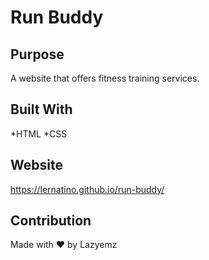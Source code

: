 # Run Buddy

## Purpose 
A website that offers fitness training services.

## Built With
*HTML
*CSS

## Website
https://lernatino.github.io/run-buddy/

## Contribution 
Made with ❤️ by Lazyemz
